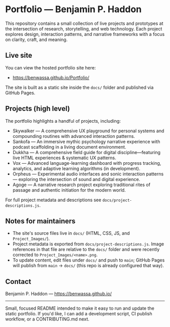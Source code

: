 # Portfolio — Benjamin P. Haddon

This repository contains a small collection of live projects and prototypes at the intersection of research, storytelling, and web technology. Each project explores design, interaction patterns, and narrative frameworks with a focus on clarity, craft, and meaning.

## Live site

You can view the hosted portfolio site here:

- https://benwassa.github.io/Portfolio/

The site is built as a static site inside the `docs/` folder and published via GitHub Pages.

## Projects (high level)


The portfolio highlights a handful of projects, including:

- Skywalker — A comprehensive UX playground for personal systems and compounding routines with advanced interaction patterns.
- Sankofa — An immersive mythic psychology narrative experience with podcast scaffolding in a living document environment.
- Dukkha — A comprehensive field guide for digital discipline—featuring live HTML experiences & systematic UX patterns.
- Vox — Advanced language-learning dashboard with progress tracking, analytics, and adaptive learning algorithms (in development).
- Orpheus — Experimental audio interfaces and sonic interaction patterns — exploring the intersection of sound and digital experience.
- Agoge — A narrative research project exploring traditional rites of passage and authentic initiation for the modern world.

For full project metadata and descriptions see `docs/project-descriptions.js`.


## Notes for maintainers

- The site's source files live in `docs/` (HTML, CSS, JS, and `Project_Images/`).
- Project metadata is exported from `docs/project-descriptions.js`. Image references in that file are relative to the `docs/` folder and were recently corrected to `Project_Images/<name>.png`.
- To update content, edit files under `docs/` and push to `main`; GitHub Pages will publish from `main` -> `docs/` (this repo is already configured that way).

## Contact

Benjamin P. Haddon — https://benwassa.github.io/

---

Small, focused README intended to make it easy to run and update the static portfolio. If you'd like, I can add a development script, CI publish workflow, or a CONTRIBUTING.md next.
